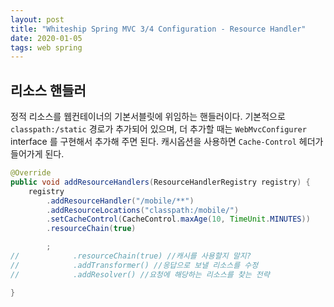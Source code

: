 ```yaml
---
layout: post
title: "Whiteship Spring MVC 3/4 Configuration - Resource Handler"
date: 2020-01-05
tags: web spring
---
```


## 리소스 핸들러

정적 리소스를 웹컨테이너의 기본서블릿에 위임하는 핸들러이다. 기본적으로 `classpath:/static` 경로가 추가되어 있으며, 더 추가할 때는 `WebMvcConfigurer` interface 를 구현해서 추가해 주면 된다. 캐시옵션을 사용하면 `Cache-Control` 헤더가 들어가게 된다.


``` java
@Override
public void addResourceHandlers(ResourceHandlerRegistry registry) {
    registry
        .addResourceHandler("/mobile/**")
        .addResourceLocations("classpath:/mobile/")
        .setCacheControl(CacheControl.maxAge(10, TimeUnit.MINUTES))
        .resourceChain(true)

        ;
//            .resourceChain(true) //캐시를 사용할지 말지?
//            .addTransformer() //응답으로 보낼 리소스를 수정
//            .addResolver() //요청에 해당하는 리소스를 찾는 전략

}
```
